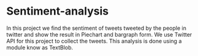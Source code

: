 # Sentiment-analysis
In this project we find the sentiment of tweets tweeted by the people in twitter and show the result in Piechart and bargraph form.
We use Twitter API for this project to collect the tweets.
This analysis is done using a module know as TextBlob.
